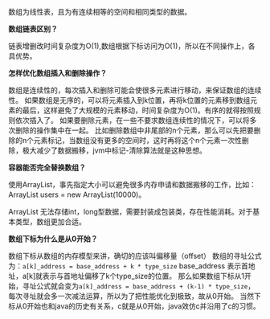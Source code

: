 数组为线性表，且为有连续相等的空间和相同类型的数据。


**数组链表区别？**

链表增删改时间复杂度为O(1),数组根据下标访问为O(1)，所以在不同操作上，各具优势。


**怎样优化数组插入和删除操作？**

数组是连续性的，每次插入和删除可能会使很多元素进行移动，来保证数组的连续性。
如果数组是无序的，可以将元素插入到k位置，再将k位置的元素移到数组元素的最后，这样避免了大规模的元素移动，时间复杂度为O(1)。有序的就得按照规则依次插入了。
如果要删除元素，在一些不要求数组连续性的情况下，可以将多次删除的操作集中在一起。
比如删除数组中非尾部的n个元素，那么可以先把要删除的n个元素标记，当数组没有更多的空间时，这时再将这个n个元素一次性删除，极大减少了数据搬移，jvm中标记-清除算法就是这种思想。


**容器能否完全替换数组？**

使用ArrayList，事先指定大小可以避免很多内存申请和数据搬移的工作，比如：
ArrayList<User> users = new ArrayList(10000)。  
  
ArrayList 无法存储int，long型数据，需要封装成包装类，存在性能消耗。对于基本类型，数组更加合适。


**数组下标为什么是从0开始？**

数组下标从数组的内存模型来讲，确切的应该叫偏移量（offset）
数组的寻址公式为：`a[k]_address = base_address + k * type_size`
base_address 表示首地址，a[k]就表示与首地址偏移了k个type_size的位置。
那么如果数组下标从1开始，寻址公式就会变为`a[k]_address = base_address + (k-1) * type_size`，每次寻址就会多一次减法运算，所以为了把性能优化到极致，故从0开始。
当然下标从0开始也和java的历史有关系，c就是从0开始，java效仿c并沿用了c的习惯。
